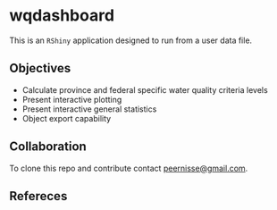 # wqdashboard
This is an `RShiny` application designed to run from a user data file.

## Objectives

* Calculate province and federal specific water quality criteria levels
* Present interactive plotting
* Present interactive general statistics
* Object export capability

## Collaboration

To clone this repo and contribute contact peernisse@gmail.com.

## Refereces
